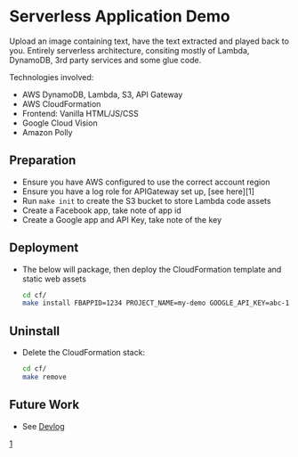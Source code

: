 # Serverless Application Demo

Upload an image containing text, have the text extracted and played back to you. Entirely serverless architecture, consiting mostly of Lambda, DynamoDB, 3rd party services and some glue code.

Technologies involved:

- AWS DynamoDB, Lambda, S3, API Gateway
- AWS CloudFormation
- Frontend: Vanilla HTML/JS/CSS
- Google Cloud Vision
- Amazon Polly

## Preparation

- Ensure you have AWS configured to use the correct account region
- Ensure you have a log role for APIGateway set up, [see here][1]
- Run `make init` to create the S3 bucket to store Lambda code assets
- Create a Facebook app, take note of app id
- Create a Google app and API Key, take note of the key

## Deployment

- The below will package, then deploy the CloudFormation template and static web assets

    ```sh
    cd cf/
    make install FBAPPID=1234 PROJECT_NAME=my-demo GOOGLE_API_KEY=abc-123 
    ```

## Uninstall

- Delete the CloudFormation stack:

    ```sh
    cd cf/
    make remove
    ```

## Future Work

- See [Devlog](Devlog.md)

[1](https://kennbrodhagen.net/2016/07/23/how-to-enable-logging-for-api-gateway/)
